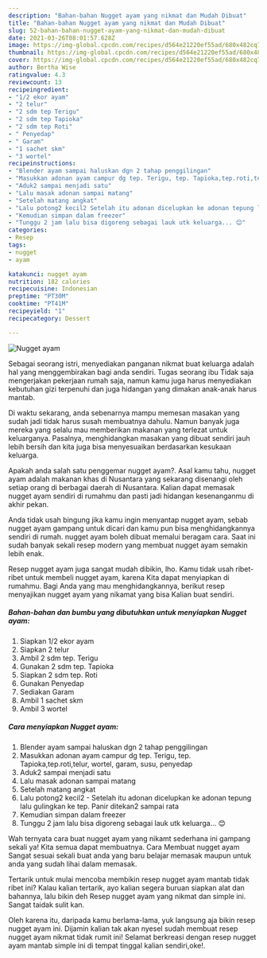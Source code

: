 ```yaml
---
description: "Bahan-bahan Nugget ayam yang nikmat dan Mudah Dibuat"
title: "Bahan-bahan Nugget ayam yang nikmat dan Mudah Dibuat"
slug: 52-bahan-bahan-nugget-ayam-yang-nikmat-dan-mudah-dibuat
date: 2021-03-26T08:01:57.628Z
image: https://img-global.cpcdn.com/recipes/d564e21220ef55ad/680x482cq70/nugget-ayam-foto-resep-utama.jpg
thumbnail: https://img-global.cpcdn.com/recipes/d564e21220ef55ad/680x482cq70/nugget-ayam-foto-resep-utama.jpg
cover: https://img-global.cpcdn.com/recipes/d564e21220ef55ad/680x482cq70/nugget-ayam-foto-resep-utama.jpg
author: Bertha Wise
ratingvalue: 4.3
reviewcount: 13
recipeingredient:
- "1/2 ekor ayam"
- "2 telur"
- "2 sdm tep Terigu"
- "2 sdm tep Tapioka"
- "2 sdm tep Roti"
- " Penyedap"
- " Garam"
- "1 sachet skm"
- "3 wortel"
recipeinstructions:
- "Blender ayam sampai haluskan dgn 2 tahap penggilingan"
- "Masukkan adonan ayam campur dg tep. Terigu, tep. Tapioka,tep.roti,telur, wortel, garam, susu, penyedap"
- "Aduk2 sampai menjadi satu"
- "Lalu masak adonan sampai matang"
- "Setelah matang angkat"
- "Lalu potong2 kecil2 Setelah itu adonan dicelupkan ke adonan tepung lalu gulingkan ke tep. Panir ditekan2 sampai rata"
- "Kemudian simpan dalam freezer"
- "Tunggu 2 jam lalu bisa digoreng sebagai lauk utk keluarga... 😊"
categories:
- Resep
tags:
- nugget
- ayam

katakunci: nugget ayam 
nutrition: 182 calories
recipecuisine: Indonesian
preptime: "PT30M"
cooktime: "PT41M"
recipeyield: "1"
recipecategory: Dessert

---
```



![Nugget ayam](https://img-global.cpcdn.com/recipes/d564e21220ef55ad/680x482cq70/nugget-ayam-foto-resep-utama.jpg)

Sebagai seorang istri, menyediakan panganan nikmat buat keluarga adalah hal yang menggembirakan bagi anda sendiri. Tugas seorang ibu Tidak saja mengerjakan pekerjaan rumah saja, namun kamu juga harus menyediakan kebutuhan gizi terpenuhi dan juga hidangan yang dimakan anak-anak harus mantab.

Di waktu  sekarang, anda sebenarnya mampu memesan masakan yang sudah jadi tidak harus susah membuatnya dahulu. Namun banyak juga mereka yang selalu mau memberikan makanan yang terlezat untuk keluarganya. Pasalnya, menghidangkan masakan yang dibuat sendiri jauh lebih bersih dan kita juga bisa menyesuaikan berdasarkan kesukaan keluarga. 



Apakah anda salah satu penggemar nugget ayam?. Asal kamu tahu, nugget ayam adalah makanan khas di Nusantara yang sekarang disenangi oleh setiap orang di berbagai daerah di Nusantara. Kalian dapat memasak nugget ayam sendiri di rumahmu dan pasti jadi hidangan kesenanganmu di akhir pekan.

Anda tidak usah bingung jika kamu ingin menyantap nugget ayam, sebab nugget ayam gampang untuk dicari dan kamu pun bisa menghidangkannya sendiri di rumah. nugget ayam boleh dibuat memalui beragam cara. Saat ini sudah banyak sekali resep modern yang membuat nugget ayam semakin lebih enak.

Resep nugget ayam juga sangat mudah dibikin, lho. Kamu tidak usah ribet-ribet untuk membeli nugget ayam, karena Kita dapat menyiapkan di rumahmu. Bagi Anda yang mau menghidangkannya, berikut resep menyajikan nugget ayam yang nikamat yang bisa Kalian buat sendiri.

<!--inarticleads1-->

##### Bahan-bahan dan bumbu yang dibutuhkan untuk menyiapkan Nugget ayam:

1. Siapkan 1/2 ekor ayam
1. Siapkan 2 telur
1. Ambil 2 sdm tep. Terigu
1. Gunakan 2 sdm tep. Tapioka
1. Siapkan 2 sdm tep. Roti
1. Gunakan  Penyedap
1. Sediakan  Garam
1. Ambil 1 sachet skm
1. Ambil 3 wortel




<!--inarticleads2-->

##### Cara menyiapkan Nugget ayam:

1. Blender ayam sampai haluskan dgn 2 tahap penggilingan
1. Masukkan adonan ayam campur dg tep. Terigu, tep. Tapioka,tep.roti,telur, wortel, garam, susu, penyedap
1. Aduk2 sampai menjadi satu
1. Lalu masak adonan sampai matang
1. Setelah matang angkat
1. Lalu potong2 kecil2 - Setelah itu adonan dicelupkan ke adonan tepung lalu gulingkan ke tep. Panir ditekan2 sampai rata
1. Kemudian simpan dalam freezer
1. Tunggu 2 jam lalu bisa digoreng sebagai lauk utk keluarga... 😊




Wah ternyata cara buat nugget ayam yang nikamt sederhana ini gampang sekali ya! Kita semua dapat membuatnya. Cara Membuat nugget ayam Sangat sesuai sekali buat anda yang baru belajar memasak maupun untuk anda yang sudah lihai dalam memasak.

Tertarik untuk mulai mencoba membikin resep nugget ayam mantab tidak ribet ini? Kalau kalian tertarik, ayo kalian segera buruan siapkan alat dan bahannya, lalu bikin deh Resep nugget ayam yang nikmat dan simple ini. Sangat taidak sulit kan. 

Oleh karena itu, daripada kamu berlama-lama, yuk langsung aja bikin resep nugget ayam ini. Dijamin kalian tak akan nyesel sudah membuat resep nugget ayam nikmat tidak rumit ini! Selamat berkreasi dengan resep nugget ayam mantab simple ini di tempat tinggal kalian sendiri,oke!.

